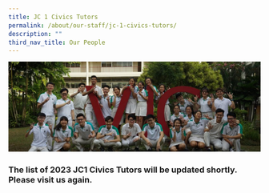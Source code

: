 ```yaml
---
title: JC 1 Civics Tutors
permalink: /about/our-staff/jc-1-civics-tutors/
description: ""
third_nav_title: Our People
---
```

![](/images/JC-1-Civics-Tutors-banner-1024x365.jpg)
### The list of 2023 JC1 Civics Tutors will be updated shortly. Please visit us again.